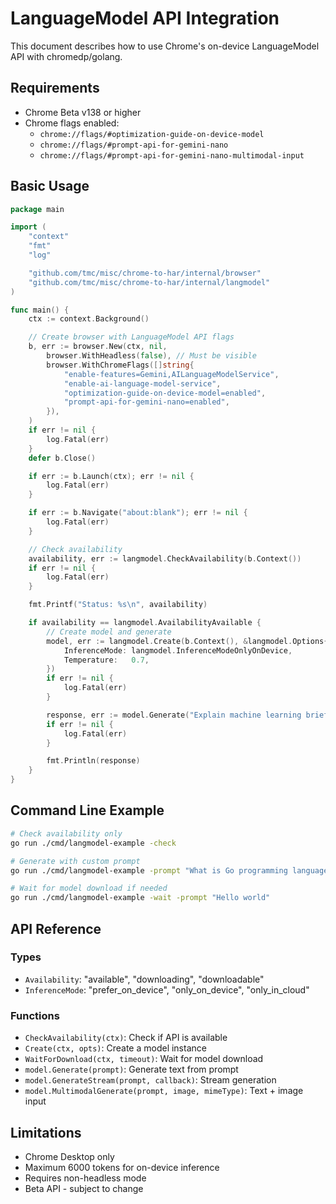 # LanguageModel API Integration

This document describes how to use Chrome's on-device LanguageModel API with chromedp/golang.

## Requirements

- Chrome Beta v138 or higher
- Chrome flags enabled:
  - `chrome://flags/#optimization-guide-on-device-model`
  - `chrome://flags/#prompt-api-for-gemini-nano`
  - `chrome://flags/#prompt-api-for-gemini-nano-multimodal-input`

## Basic Usage

```go
package main

import (
    "context"
    "fmt"
    "log"

    "github.com/tmc/misc/chrome-to-har/internal/browser"
    "github.com/tmc/misc/chrome-to-har/internal/langmodel"
)

func main() {
    ctx := context.Background()

    // Create browser with LanguageModel API flags
    b, err := browser.New(ctx, nil,
        browser.WithHeadless(false), // Must be visible
        browser.WithChromeFlags([]string{
            "enable-features=Gemini,AILanguageModelService",
            "enable-ai-language-model-service",
            "optimization-guide-on-device-model=enabled",
            "prompt-api-for-gemini-nano=enabled",
        }),
    )
    if err != nil {
        log.Fatal(err)
    }
    defer b.Close()

    if err := b.Launch(ctx); err != nil {
        log.Fatal(err)
    }

    if err := b.Navigate("about:blank"); err != nil {
        log.Fatal(err)
    }

    // Check availability
    availability, err := langmodel.CheckAvailability(b.Context())
    if err != nil {
        log.Fatal(err)
    }

    fmt.Printf("Status: %s\n", availability)

    if availability == langmodel.AvailabilityAvailable {
        // Create model and generate
        model, err := langmodel.Create(b.Context(), &langmodel.Options{
            InferenceMode: langmodel.InferenceModeOnlyOnDevice,
            Temperature:   0.7,
        })
        if err != nil {
            log.Fatal(err)
        }

        response, err := model.Generate("Explain machine learning briefly")
        if err != nil {
            log.Fatal(err)
        }

        fmt.Println(response)
    }
}
```

## Command Line Example

```bash
# Check availability only
go run ./cmd/langmodel-example -check

# Generate with custom prompt
go run ./cmd/langmodel-example -prompt "What is Go programming language?"

# Wait for model download if needed
go run ./cmd/langmodel-example -wait -prompt "Hello world"
```

## API Reference

### Types

- `Availability`: "available", "downloading", "downloadable"
- `InferenceMode`: "prefer_on_device", "only_on_device", "only_in_cloud"

### Functions

- `CheckAvailability(ctx)`: Check if API is available
- `Create(ctx, opts)`: Create a model instance
- `WaitForDownload(ctx, timeout)`: Wait for model download
- `model.Generate(prompt)`: Generate text from prompt
- `model.GenerateStream(prompt, callback)`: Stream generation
- `model.MultimodalGenerate(prompt, image, mimeType)`: Text + image input

## Limitations

- Chrome Desktop only
- Maximum 6000 tokens for on-device inference
- Requires non-headless mode
- Beta API - subject to change